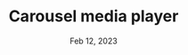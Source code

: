 ---
title: Carousel media player
description: carousel media player with ant design
date: Feb 12, 2023
---